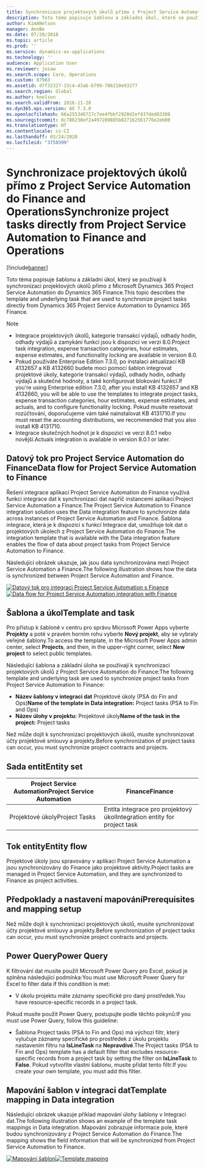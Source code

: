 ```yaml
---
title: Synchronizace projektových úkolů přímo z Project Service Automation do Finance and Operations
description: Toto téma popisuje šablonu a základní úkol, které se používají k synchronizaci projektových úkolů přímo z Microsoft Dynamics 365 Project Service Automation do Dynamics 365 Finance.
author: KimANelson
manager: AnnBe
ms.date: 07/20/2018
ms.topic: article
ms.prod: ''
ms.service: dynamics-ax-applications
ms.technology: ''
audience: Application User
ms.reviewer: josaw
ms.search.scope: Core, Operations
ms.custom: 87983
ms.assetid: d7f32327-33c4-43ab-b799-786210e93277
ms.search.region: Global
ms.author: knelson
ms.search.validFrom: 2016-11-28
ms.dyn365.ops.version: AX 7.3.0
ms.openlocfilehash: 66a255346727c7ee4fbbf2920d2ef437ded03308
ms.sourcegitcommit: 8c786230ef2a497280885b827162561776e2eb00
ms.translationtype: HT
ms.contentlocale: cs-CZ
ms.lasthandoff: 03/24/2020
ms.locfileid: "3750399"
---
```

# <a name="synchronize-project-tasks-directly-from-project-service-automation-to-finance-and-operations"></a><span data-ttu-id="bc558-103">Synchronizace projektových úkolů přímo z Project Service Automation do Finance and Operations</span><span class="sxs-lookup"><span data-stu-id="bc558-103">Synchronize project tasks directly from Project Service Automation to Finance and Operations</span></span>

[!include[banner](../includes/banner.md)]

<span data-ttu-id="bc558-104">Toto téma popisuje šablonu a základní úkol, který se používají k synchronizaci projektových úkolů přímo z Microsoft Dynamics 365 Project Service Automation do Dynamics 365 Finance.</span><span class="sxs-lookup"><span data-stu-id="bc558-104">This topic describes the template and underlying task that are used to synchronize project tasks directly from Dynamics 365 Project Service Automation to Dynamics 365 Finance.</span></span>

> [!NOTE]
> - <span data-ttu-id="bc558-105">Integrace projektových úkolů, kategorie transakcí výdajů, odhady hodin, odhady výdajů a zamykání funkcí jsou k dispozici ve verzi 8.0.</span><span class="sxs-lookup"><span data-stu-id="bc558-105">Project task integration, expense transaction categories, hour estimates, expense estimates, and functionality locking are available in version 8.0.</span></span>
> - <span data-ttu-id="bc558-106">Pokud používáte Enterprise Edition 7.3.0, po instalaci aktualizací KB 4132657 a KB 4132660 budete moci pomocí šablon integrovat projektové úkoly, kategorie transakcí výdajů, odhady hodin, odhady výdajů a skutečné hodnoty, a také konfigurovat blokování funkcí.</span><span class="sxs-lookup"><span data-stu-id="bc558-106">If you're using Enterprise edition 7.3.0, after you install KB 4132657 and KB 4132660, you will be able to use the templates to integrate project tasks, expense transaction categories, hour estimates, expense estimates, and actuals, and to configure functionality locking.</span></span> <span data-ttu-id="bc558-107">Pokud musíte resetovat rozúčtování, doporučujeme vám také nainstalovat KB 4131710.</span><span class="sxs-lookup"><span data-stu-id="bc558-107">If you must reset the accounting distributions, we recommended that you also install KB 4131710.</span></span>
> - <span data-ttu-id="bc558-108">Integrace skutečných hodnot je k dispozici ve verzi 8.0.1 nebo novější.</span><span class="sxs-lookup"><span data-stu-id="bc558-108">Actuals integration is available in version 8.0.1 or later.</span></span>

## <a name="data-flow-for-project-service-automation-to-finance"></a><span data-ttu-id="bc558-109">Datový tok pro Project Service Automation do Finance</span><span class="sxs-lookup"><span data-stu-id="bc558-109">Data flow for Project Service Automation to Finance</span></span>

<span data-ttu-id="bc558-110">Řešení integrace aplikací Project Service Automation do Finance využívá funkci integrace dat k synchronizaci dat napříč instancemi aplikací Project Service Automation a Finance.</span><span class="sxs-lookup"><span data-stu-id="bc558-110">The Project Service Automation to Finance integration solution uses the Data integration feature to synchronize data across instances of Project Service Automation and Finance.</span></span> <span data-ttu-id="bc558-111">Šablona integrace, která je k dispozici s funkcí Integrace dat, umožňuje tok dat o projektových úkolech z Project Service Automation do Finance.</span><span class="sxs-lookup"><span data-stu-id="bc558-111">The integration template that is available with the Data integration feature enables the flow of data about project tasks from Project Service Automation to Finance.</span></span>

<span data-ttu-id="bc558-112">Následující obrázek ukazuje, jak jsou data synchronizována mezi Project Service Automation a Finance.</span><span class="sxs-lookup"><span data-stu-id="bc558-112">The following illustration shows how the data is synchronized between Project Service Automation and Finance.</span></span>

<span data-ttu-id="bc558-113">[![Datový tok pro integraci Project Service Automation s Finance](./media/ProjectTasksFlow.png)](./media/ProjectTasksFlow.png)</span><span class="sxs-lookup"><span data-stu-id="bc558-113">[![Data flow for Project Service Automation integration with Finance](./media/ProjectTasksFlow.png)](./media/ProjectTasksFlow.png)</span></span>

## <a name="template-and-task"></a><span data-ttu-id="bc558-114">Šablona a úkol</span><span class="sxs-lookup"><span data-stu-id="bc558-114">Template and task</span></span>

<span data-ttu-id="bc558-115">Pro přístup k šabloně v centru pro správu Microsoft Power Apps vyberte **Projekty** a poté v pravém horním rohu vyberte **Nový projekt**, aby se vybraly veřejné šablony.</span><span class="sxs-lookup"><span data-stu-id="bc558-115">To access the template, in the Microsoft Power Apps admin center, select **Projects**, and then, in the upper-right corner, select **New project** to select public templates.</span></span>

<span data-ttu-id="bc558-116">Následující šablona a základní úloha se používají k synchronizaci projektových úkolů z Project Service Automation do Finance:</span><span class="sxs-lookup"><span data-stu-id="bc558-116">The following template and underlying task are used to synchronize project tasks from Project Service Automation to Finance:</span></span>

- <span data-ttu-id="bc558-117">**Název šablony v integraci dat** Projektové úkoly (PSA do Fin and Ops)</span><span class="sxs-lookup"><span data-stu-id="bc558-117">**Name of the template in Data integration:** Project tasks (PSA to Fin and Ops)</span></span>
- <span data-ttu-id="bc558-118">**Název úlohy v projektu:** Projektové úkoly</span><span class="sxs-lookup"><span data-stu-id="bc558-118">**Name of the task in the project:** Project tasks</span></span>

<span data-ttu-id="bc558-119">Než může dojít k synchronizaci projektových úkolů, musíte synchronizovat účty projektové smlouvy a projekty.</span><span class="sxs-lookup"><span data-stu-id="bc558-119">Before synchronization of project tasks can occur, you must synchronize project contracts and projects.</span></span>

## <a name="entity-set"></a><span data-ttu-id="bc558-120">Sada entit</span><span class="sxs-lookup"><span data-stu-id="bc558-120">Entity set</span></span>

| <span data-ttu-id="bc558-121">Project Service Automation</span><span class="sxs-lookup"><span data-stu-id="bc558-121">Project Service Automation</span></span> | <span data-ttu-id="bc558-122">Finance</span><span class="sxs-lookup"><span data-stu-id="bc558-122">Finance</span></span>                             |
|----------------------------|-------------------------------------|
| <span data-ttu-id="bc558-123">Projektové úkoly</span><span class="sxs-lookup"><span data-stu-id="bc558-123">Project Tasks</span></span>              | <span data-ttu-id="bc558-124">Entita integrace pro projektový úkol</span><span class="sxs-lookup"><span data-stu-id="bc558-124">Integration entity for project task</span></span> |

## <a name="entity-flow"></a><span data-ttu-id="bc558-125">Tok entity</span><span class="sxs-lookup"><span data-stu-id="bc558-125">Entity flow</span></span>

<span data-ttu-id="bc558-126">Projektové úkoly jsou spravovány v aplikaci Project Service Automation a jsou synchronizovány do Finance jako projektové aktivity.</span><span class="sxs-lookup"><span data-stu-id="bc558-126">Project tasks are managed in Project Service Automation, and they are synchronized to Finance as project activities.</span></span>

## <a name="prerequisites-and-mapping-setup"></a><span data-ttu-id="bc558-127">Předpoklady a nastavení mapování</span><span class="sxs-lookup"><span data-stu-id="bc558-127">Prerequisites and mapping setup</span></span>

<span data-ttu-id="bc558-128">Než může dojít k synchronizaci projektových úkolů, musíte synchronizovat účty projektové smlouvy a projekty.</span><span class="sxs-lookup"><span data-stu-id="bc558-128">Before synchronization of project tasks can occur, you must synchronize project contracts and projects.</span></span>

## <a name="power-query"></a><span data-ttu-id="bc558-129">Power Query</span><span class="sxs-lookup"><span data-stu-id="bc558-129">Power Query</span></span>

<span data-ttu-id="bc558-130">K filtrování dat musíte použít Microsoft Power Query pro Excel, pokud je splněna následující podmínka:</span><span class="sxs-lookup"><span data-stu-id="bc558-130">You must use Microsoft Power Query for Excel to filter data if this condition is met:</span></span>

- <span data-ttu-id="bc558-131">V úkolu projektu máte záznamy specifické pro daný prostředek.</span><span class="sxs-lookup"><span data-stu-id="bc558-131">You have resource-specific records in a project task.</span></span>

<span data-ttu-id="bc558-132">Pokud musíte použít Power Query, postupujte podle těchto pokynů:</span><span class="sxs-lookup"><span data-stu-id="bc558-132">If you must use Power Query, follow this guideline:</span></span>

- <span data-ttu-id="bc558-133">Šablona Project tasks (PSA to Fin and Ops) má výchozí filtr, který vylučuje záznamy specifické pro prostředek z úkolu projektu nastavením filtru na **IsLineTask** na **Nepravdivé**.</span><span class="sxs-lookup"><span data-stu-id="bc558-133">The Project tasks (PSA to Fin and Ops) template has a default filter that excludes resource-specific records from a project task by setting the filter on **IsLineTask** to **False**.</span></span> <span data-ttu-id="bc558-134">Pokud vytvoříte vlastní šablonu, musíte přidat tento filtr.</span><span class="sxs-lookup"><span data-stu-id="bc558-134">If you create your own template, you must add this filter.</span></span>

## <a name="template-mapping-in-data-integration"></a><span data-ttu-id="bc558-135">Mapování šablon v integraci dat</span><span class="sxs-lookup"><span data-stu-id="bc558-135">Template mapping in Data integration</span></span>

<span data-ttu-id="bc558-136">Následující obrázek ukazuje příklad mapování úlohy šablony v Integraci dat.</span><span class="sxs-lookup"><span data-stu-id="bc558-136">The following illustration shows an example of the template task mappings in Data integration.</span></span> <span data-ttu-id="bc558-137">Mapování zobrazuje informace pole, které budou synchronizovány z Project Service Automation do Finance.</span><span class="sxs-lookup"><span data-stu-id="bc558-137">The mapping shows the field information that will be synchronized from Project Service Automation to Finance.</span></span>

<span data-ttu-id="bc558-138">[![Mapování šablon](./media/ProjectTasksMapping.png)](./media/ProjectTasksMapping.png)</span><span class="sxs-lookup"><span data-stu-id="bc558-138">[![Template mapping](./media/ProjectTasksMapping.png)](./media/ProjectTasksMapping.png)</span></span>
